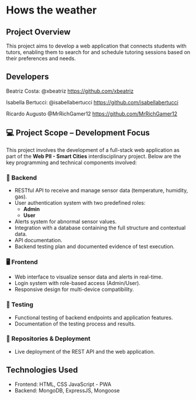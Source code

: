 # Hows the weather

## Project Overview

This project aims to develop a web application that connects students with tutors, enabling them to search for and schedule tutoring sessions based on their preferences and needs.

## Developers

Beatriz Costa: @xbeatriz https://github.com/xbeatriz

Isabella Bertucci: @isabellabertucci https://github.com/isabellabertucci

Ricardo Augusto @MrRichGamer12 https://github.com/MrRichGamer12

## 💻 Project Scope – Development Focus

This project involves the development of a full-stack web application as part of the **Web PII - Smart Cities** interdisciplinary project. Below are the key programming and technical components involved:

### 🔧 Backend

- RESTful API to receive and manage sensor data (temperature, humidity, gas).
- User authentication system with two predefined roles:
  - **Admin**
  - **User**
- Alerts system for abnormal sensor values.
- Integration with a database containing the full structure and contextual data.
- API documentation.
- Backend testing plan and documented evidence of test execution.

### 🖥️ Frontend

- Web interface to visualize sensor data and alerts in real-time.
- Login system with role-based access (Admin/User).
- Responsive design for multi-device compatibility.

### 🧪 Testing

- Functional testing of backend endpoints and application features.
- Documentation of the testing process and results.

### 📁 Repositories & Deployment

- Live deployment of the REST API and the web application.

## Technologies Used

- Frontend: HTML, CSS JavaScript - PWA
- Backend: MongoDB, ExpressJS, Mongoose

